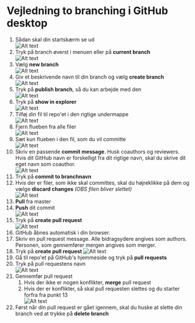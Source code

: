 # Vejledning to branching i GitHub desktop

1. Sådan skal din startskærm se ud <br>
![Alt text](./Billeder_til_github_desktop_branchvejledning/vejledning1.png)
2. Tryk på branch øverst i menuen eller på **current branch** <br>
![Alt text](./Billeder_til_github_desktop_branchvejledning/vejledning2.png)
3. Vælg **new branch** <br>
![Alt text](./Billeder_til_github_desktop_branchvejledning/vejledning3.png)
4. Giv et beskrivende navn til din branch og vælg **create branch** <br>
![Alt text](./Billeder_til_github_desktop_branchvejledning/vejledning4.png)
5. Tryk på **publish branch**, så du kan arbejde med den <br>
![Alt text](./Billeder_til_github_desktop_branchvejledning/vejledning5.png)
6. Tryk på **show in explorer** <br>
![Alt text](./Billeder_til_github_desktop_branchvejledning/vejledning6.png)
7. Tilføj din fil til repo'et i den rigtige undermappe <br>
![Alt text](./Billeder_til_github_desktop_branchvejledning/vejledning7.png)
8. Fjern flueben fra alle filer <br>
![Alt text](./Billeder_til_github_desktop_branchvejledning/vejledning8.png)
9. Sæt kun flueben i den fil, som du vil committe <br>
![Alt text](./Billeder_til_github_desktop_branchvejledning/vejledning9.png)
10. Skriv en passende **commit message**. Husk coauthors og reviewers. Hvis dit GitHub navn er forskelligt fra dit rigtige navn, skal du skrive dit eget navn som coauthor. <br>
![Alt text](./Billeder_til_github_desktop_branchvejledning/vejledning10.png)
11. Tryk på **commit to branchnavn** 
12. Hvis der er filer, som ikke skal committes, skal du højreklikke på dem og vælge **discard changes** _(OBS filen bliver slettet)_ <br>
![Alt text](./Billeder_til_github_desktop_branchvejledning/vejledning11.png)
13. **Pull** fra master
14. **Push** dit commit <br>
![Alt text](./Billeder_til_github_desktop_branchvejledning/vejledning12.png)
15. Tryk på **create pull request** <br>
![Alt text](./Billeder_til_github_desktop_branchvejledning/vejledning13.png)
16. GitHub åbnes automatisk i din browser. 
17. Skriv en pull request message. Alle bidragsydere angives som authors. Personen, som gennemfører mergen angives som merger. <br>
18. Tryk på **create pull request**
![Alt text](./Billeder_til_github_desktop_branchvejledning/vejledning14.png)
19. Gå til repo'et på GitHub's hjemmeside og tryk på **pull requests** 
20. Tryk på pull requestens navn <br>
![Alt text](./Billeder_til_github_desktop_branchvejledning/vejledning15.png)
21. Gennemfør pull request
	1. Hvis der ikke er nogen konflikter, **merge** pull request
	2. Hvis der er konflikter, så skal pull requesten slettes og du starter forfra fra punkt 13 <br>
![Alt text](./Billeder_til_github_desktop_branchvejledning/vejledning16.png)	
22. Først når din pull request er gået igennem, skal du huske at slette din branch ved at trykke på **delete branch**